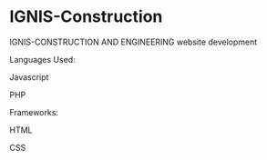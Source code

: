 # IGNIS-Construction
IGNIS-CONSTRUCTION AND ENGINEERING website development

Languages Used:

Javascript 

PHP

Frameworks:

HTML

CSS
